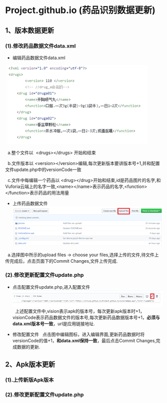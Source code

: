 # Project.github.io (药品识别数据更新) 
## 1、版本数据更新
### (1).修改药品数据文件data.xml
+ 编辑药品数据文件data.xml

   ![药品文件编辑格式](./picture/data.png)
    
   a.整个文件以  \<drugs>\</drugs> 开始和结束
   
   b.文件版本以 \<version>\</version>编辑,每次更新版本要讲版本号+1,并和配置文件update.php中的versionCode一致
   
   c.文件中每编辑一个药品以 \<drug>\</drug>开始和结束,id是药品图片的名字,和Vuforia云端上的名字一致,\<name>\</name>表示药品的名字,\<function>\</function>表示药品的用法用量

+ 上传药品数据文件
   
   ![药品数据上传](./picture/update.png)
   
   a.选择图中所示的upload files -> choose your files,选择上传的文件,待文件上传完成后，点击页面下的Commit Changes,文件上传完成.
   
### (2).修改更新配置文件update.php

 + 点击配置文件update.php,进入配置文件
   ![](./picture/edit.png)
   上述配置文件中,vision表示apk的版本号，每次更新apk版本时+1，visionCode表示药品数据文件的版本号,每次更新药品数据版本号+1，**必须与data.xml版本号一致**，url是应用链接地址.
   
 + 修改配置文件
   点击图中编辑图标，进入编辑界面,更新药品数据时将versionCode的值+1，**和data.xml保持一致**，最后点击Commit Changes,完成数据的更新.
 
## 2、Apk版本更新
### (1).上传新版Apk版本

### (2).修改更新配置文件update.php

##

